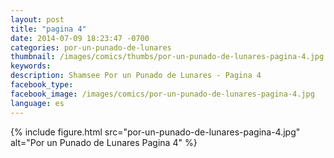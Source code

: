 ```yaml
---
layout: post
title: "pagina 4"
date: 2014-07-09 18:23:47 -0700
categories: por-un-punado-de-lunares
thumbnail: /images/comics/thumbs/por-un-punado-de-lunares-pagina-4.jpg
keywords: 
description: Shamsee Por un Punado de Lunares - Pagina 4
facebook_type: 
facebook_image: /images/comics/por-un-punado-de-lunares-pagina-4.jpg
language: es
---
```


{% include figure.html src="por-un-punado-de-lunares-pagina-4.jpg" alt="Por un Punado de Lunares Pagina 4" %}